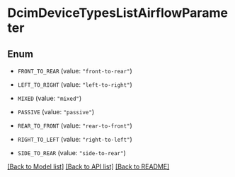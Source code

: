 # DcimDeviceTypesListAirflowParameter

## Enum


* `FRONT_TO_REAR` (value: `"front-to-rear"`)

* `LEFT_TO_RIGHT` (value: `"left-to-right"`)

* `MIXED` (value: `"mixed"`)

* `PASSIVE` (value: `"passive"`)

* `REAR_TO_FRONT` (value: `"rear-to-front"`)

* `RIGHT_TO_LEFT` (value: `"right-to-left"`)

* `SIDE_TO_REAR` (value: `"side-to-rear"`)


[[Back to Model list]](../README.md#documentation-for-models) [[Back to API list]](../README.md#documentation-for-api-endpoints) [[Back to README]](../README.md)


